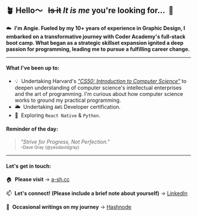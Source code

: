 ## 🪴 Hello〜&nbsp;&nbsp; <s>Is it</s> *It is me* you're looking for... &nbsp;🎵

☁️&nbsp;  **I'm Angie. Fueled by my 10+ years of experience in Graphic Design, I embarked on a transformative journey with Coder Academy's full-stack boot camp. What began as a strategic skillset expansion ignited a deep passion for programming, leading me to pursue a fulfilling career change.**

---
#### What I've been up to:

- 💡&nbsp; Undertaking Harvard's [*"CS50: Introduction to Computer Science"*](https://pll.harvard.edu/course/cs50-introduction-computer-science?delta=0) to deepen understanding of computer science's intellectual enterprises and the art of programming. I'm curious about how computer science works to ground my practical programming.
- 🌥&nbsp; Undertaking `AWS` Developer certification.
- 🔭&nbsp; Exploring `React Native` & `Python`.

#### Reminder of the day:
> *"Strive for Progress, Not Perfection."*
<br/><sub>–Dave Gray (@yesdavidgray)</sub>

---
#### Let's get in touch:

🏠&nbsp; **Please visit** → [a-sh.cc](https://www.a-sh.cc)

📫&nbsp;  **Let's connect! (Please include a brief note about yourself)** →  [LinkedIn](https://www.linkedin.com/in/angiehentri/)

💬&nbsp; **Occasional writings on my journey** → [Hashnode](https://a-sh.hashnode.dev)
